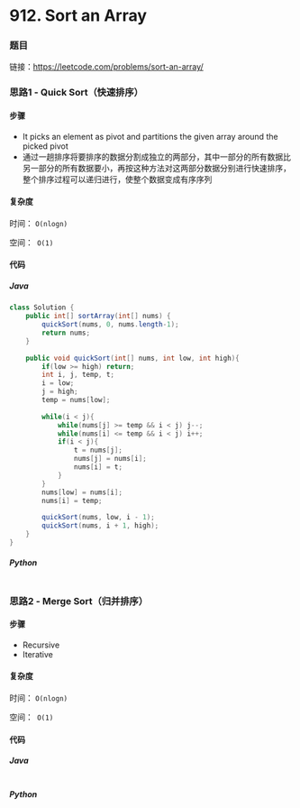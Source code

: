 # 912. Sort an Array

### 题目

链接：https://leetcode.com/problems/sort-an-array/



### 思路1 - Quick Sort（快速排序）

#### 步骤

- It picks an element as pivot and partitions the given array around the picked pivot
- 通过一趟排序将要排序的数据分割成独立的两部分，其中一部分的所有数据比另一部分的所有数据要小，再按这种方法对这两部分数据分别进行快速排序，整个排序过程可以递归进行，使整个数据变成有序序列



#### 复杂度

时间： `O(nlogn)`

空间：` O(1)`



#### 代码

##### Java

```java
class Solution {
    public int[] sortArray(int[] nums) {
        quickSort(nums, 0, nums.length-1);
        return nums;
    }
    
    public void quickSort(int[] nums, int low, int high){
        if(low >= high) return;
        int i, j, temp, t;
        i = low;
        j = high;
        temp = nums[low];
        
        while(i < j){
            while(nums[j] >= temp && i < j) j--;
            while(nums[i] <= temp && i < j) i++;
            if(i < j){
                t = nums[j];
                nums[j] = nums[i];
                nums[i] = t;
            }
        }
        nums[low] = nums[i];
        nums[i] = temp;
        
        quickSort(nums, low, i - 1);
        quickSort(nums, i + 1, high);
    }
}
```



##### Python

```python

```





### 思路2 - Merge Sort（归并排序）

#### 步骤

- Recursive
- Iterative





#### 复杂度

时间： `O(nlogn)`

空间：` O(1)`

#### 代码

##### Java

```java

```



##### Python

```python

```

